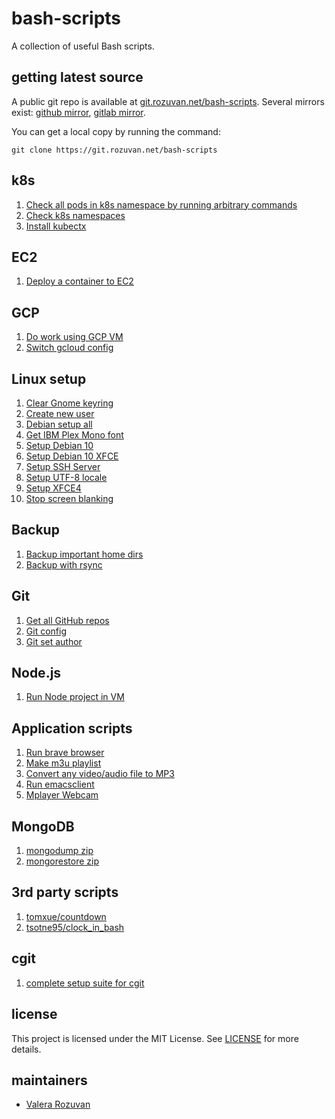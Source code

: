 # bash-scripts

A collection of useful Bash scripts.

## getting latest source

A public git repo is available at [git.rozuvan.net/bash-scripts](https://git.rozuvan.net/bash-scripts). Several mirrors exist: [github mirror](https://github.com/valera-rozuvan/bash-scripts), [gitlab mirror](https://gitlab.com/valera-rozuvan/bash-scripts).

You can get a local copy by running the command:

```
git clone https://git.rozuvan.net/bash-scripts
```

## k8s

1. [Check all pods in k8s namespace by running arbitrary commands](k8s/check_pods.sh)
2. [Check k8s namespaces](k8s/check-k8s-namespaces.sh)
3. [Install kubectx](k8s/install-kubectx.sh)

## EC2

1. [Deploy a container to EC2](ec2/deploy-container-ec2.sh)

## GCP

1. [Do work using GCP VM](gcp/do-work-using-gcp-vm.sh)
2. [Switch gcloud config](gcp/switch-gcloud-config.sh)

## Linux setup

1. [Clear Gnome keyring](linux-setup/01-clear-gnome-keyring.sh)
2. [Create new user](linux-setup/02-create-new-user.sh)
3. [Debian setup all](linux-setup/03-debian-setup-all.sh)
4. [Get IBM Plex Mono font](linux-setup/04-get-ibm-plex-mono-font.sh)
5. [Setup Debian 10](linux-setup/05-setup-debian-10.sh)
6. [Setup Debian 10 XFCE](linux-setup/06-setup-debian-10-xfce.sh)
7. [Setup SSH Server](linux-setup/07-setup-ssh-server.sh)
8. [Setup UTF-8 locale](linux-setup/08-setup-utf-8-locale.sh)
9. [Setup XFCE4](linux-setup/09-setup-xfce4.sh)
10. [Stop screen blanking](linux-setup/10-stop-screen-blanking.sh)

## Backup

1. [Backup important home dirs](backup/backup_s.sh)
2. [Backup with rsync](backup/backup-with-rsync.sh)

## Git

1. [Get all GitHub repos](git/get-all-git-repos.sh)
2. [Git config](git/git-config.sh)
3. [Git set author](git/git-set-author.sh)

## Node.js

1. [Run Node project in VM](nodejs/run-node-project-in-vm.sh)

## Application scripts

1. [Run brave browser](app-scripts/run-brave.sh)
2. [Make m3u playlist](app-scripts/make-m3u-playlist.sh)
3. [Convert any video/audio file to MP3](app-scripts/convert-to-mp3.sh)
4. [Run emacsclient](app-scripts/run-emacsclient.sh)
5. [Mplayer Webcam](app-scripts/mplayer-webcam.sh)

## MongoDB

1. [mongodump zip](mongodb/mongodump-zip.sh)
2. [mongorestore zip](mongodb/mongorestore-zip.sh)

## 3rd party scripts

1. [tomxue/countdown](https://github.com/tomxue/countdown)
2. [tsotne95/clock_in_bash](https://github.com/tsotne95/clock_in_bash)

## cgit

1. [complete setup suite for cgit](./cgit-server-setup)

## license

This project is licensed under the MIT License. See [LICENSE](./LICENSE) for more details.

## maintainers

- [Valera Rozuvan](https://valera.rozuvan.net/)
